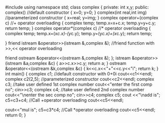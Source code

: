 #include<iostream>
using namespace std;
class complex
{
private:
int x,y;
public:
complex() //default constructor
{
x=0;
y=0;
}
complex(int real,int img) //parameterized constructor
{
x=real;
y=img;
}
complex operator+(complex c) //+ operator overloading
{
complex temp;
temp.x=x+c.x;
temp.y=y+c.y;
return temp;
}
complex operator*(complex c) //* operator overloading
{
complex temp;
temp.x=(x*c.x)-(y*c.y);
temp.y=(y*c.x)+(x*c.y);
return temp;

}
friend istream &operator>>(istream &,complex &); //friend function with >>,<< operator overloading

friend ostream &operator<<(ostream &,complex &);
};
istream &operator>>(istream &a,complex &c)
{
a>>c.x>>c.y;
return a;
}
ostream &operator<<(ostream &k,complex &c)
{
k<<c.x<<"+"<<c.y<<"i";
return k;
}
int main()
{
complex c1; //default constructor with 0+0i
cout<<c1<<endl;
complex c2(2,5); //parameterized constructor
cout<<c2<<endl;
complex c3; //take user defined 1st complex number
cout<<"enter the first comp no";
cin>>c3;
complex c4; //take user defined 2nd complex number
cout<<"\nenter the sec comp no";
cin>>c4;
complex c5;
cout <<"\nadd is";
c5=c3+c4; //Call +operator overloading
cout<<c5<<endl;

cout<<"mul is";
c5=c3*c4; //Call *operator overloading
cout<<c5<<endl;
return 0;
}
